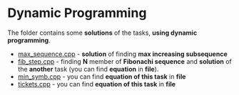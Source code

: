 # Dynamic Programming

The folder contains some **solutions** of the tasks, **using dynamic programming**.

* [max_sequence.cpp](https://github.com/EjenY-Poltavchiny/CPLUS-practice/blob/main/Yandex_lectures/DynProg/max_sequence.cpp) - **solution** of finding **max increasing subsequence**
* [fib_step.cpp](https://github.com/EjenY-Poltavchiny/CPLUS-practice/blob/main/Yandex_lectures/DynProg/fib_step.cpp) - finding **N** member of **Fibonachi sequence** and **solution** of the **another** task (you can find **equation** in **file**).
* [min_symb.cpp](https://github.com/EjenY-Poltavchiny/CPLUS-practice/blob/main/Yandex_lectures/DynProg/min_symb.cpp) - you can find **equation of this task** in **file**
* [tickets.cpp](https://github.com/EjenY-Poltavchiny/CPLUS-practice/blob/main/Yandex_lectures/DynProg/tickets.cpp) - you can find **equation of this task** in **file**
